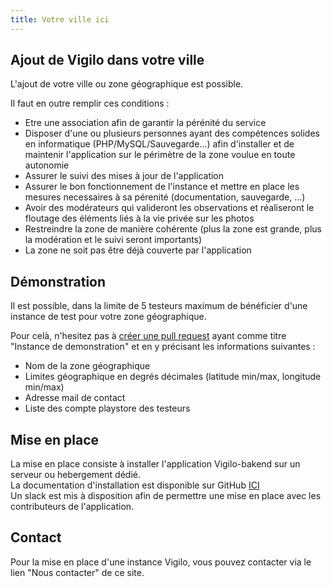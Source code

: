 ```yaml
---
title: Votre ville ici
---
```



## Ajout de Vigilo dans votre ville

L'ajout de votre ville ou zone géographique est possible.

Il faut en outre remplir ces conditions :

* Etre une association afin de garantir la pérénité du service
* Disposer d'une ou plusieurs personnes ayant des compétences solides en informatique (PHP/MySQL/Sauvegarde...) afin d'installer et de maintenir l'application sur le périmètre de la zone voulue en toute autonomie
* Assurer le suivi des mises à jour de l'application 
* Assurer le bon fonctionnement de l'instance et mettre en place les mesures necessaires à sa pérenité (documentation, sauvegarde, ...)
* Avoir des modérateurs qui valideront les observations et réaliseront le floutage des éléments liés à la vie privée sur les photos
* Restreindre la zone de manière cohérente (plus la zone est grande, plus la modération et le suivi seront importants)
* La zone ne soit pas être déjà couverte par l'application

## Démonstration

Il est possible, dans la limite de 5 testeurs maximum de bénéficier d'une instance de test pour votre zone géographique.

Pour celà, n'hesitez pas à [créer une pull request](https://github.com/jesuisundesdeux/vigilo-conf/issues) ayant comme titre "Instance de demonstration" et en y précisant les informations suivantes :

* Nom de la zone géographique 
* Limites géographique en degrés décimales (latitude min/max, longitude min/max)
* Adresse mail de contact
* Liste des compte playstore des testeurs

## Mise en place

La mise en place consiste à installer l'application Vigilo-bakend sur un serveur ou hebergement dédié.
<br />
La documentation d'installation est disponible sur GitHub [ICI](https://github.com/jesuisundesdeux/vigilo-backend/blob/master/doc/INSTALLATION.md)
<br />
Un slack est mis à disposition afin de permettre une mise en place avec les contributeurs de l'application.

## Contact

Pour la mise en place d'une instance Vigilo, vous pouvez contacter via le lien "Nous contacter" de ce site.

